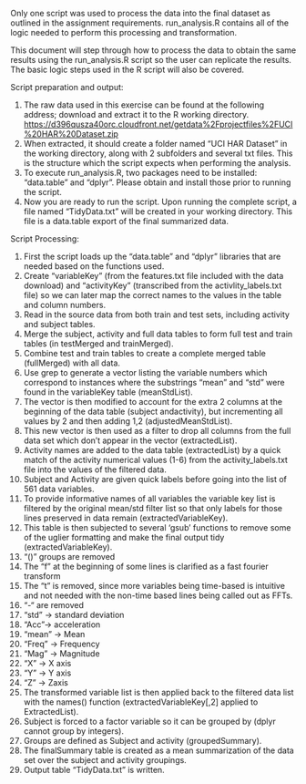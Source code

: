 Only one script was used to process the data into the final dataset as outlined in the assignment requirements.  run_analysis.R contains all of the logic needed to perform this processing and transformation. 

This document will step through how to process the data to obtain the same results using the run_analysis.R script so the user can replicate the results.  The basic logic steps used in the R script will also be covered.


Script preparation and output:
 1. The raw data used in this exercise can be found at the following address; download and extract it to the R working directory. https://d396qusza40orc.cloudfront.net/getdata%2Fprojectfiles%2FUCI%20HAR%20Dataset.zip
 2. When extracted, it should create a folder named “UCI HAR Dataset” in the working directory, along with 2 subfolders and several txt files.  This is the structure which the script expects when performing the analysis.
 3. To execute run_analysis.R, two packages need to be installed: “data.table” and “dplyr”.  Please obtain and install those prior to running the script.
 4. Now you are ready to run the script.  Upon running the complete script, a file named “TidyData.txt” will be created in your working directory.  This file is a data.table export of the final summarized data.

Script Processing:
 1. First the script loads up the “data.table” and “dplyr” libraries that are needed based on the functions used.
 2. Create “variableKey” (from the features.txt file included with the data download) and “activityKey” (transcribed from the activlity_labels.txt file) so we can later map the correct names to the values in the table and column numbers.
 3. Read in the source data from both train and test sets, including activity and subject tables.
 4. Merge the subject, activity and full data tables to form full test and train tables (in testMerged and trainMerged).
 5. Combine test and train tables to create a complete merged table (fullMerged) with all data.
 6. Use grep to generate a vector listing the variable numbers which correspond to instances where the substrings “mean” and “std” were found in the variableKey table (meanStdList).
 7. The vector is then modified to account for the extra 2 columns at the beginning of the data table (subject andactivity), but incrementing all values by 2 and then adding 1,2 (adjustedMeanStdList).
 8. This new vector is then used as a filter to drop all columns from the full data set which don’t appear in the vector (extractedList).
 9. Activity names are added to the data table (extractedList) by a quick match of the activity numerical values (1-6) from the activity_labels.txt file into the values of the filtered data.
 10. Subject and Activity are given quick labels before going into the list of 561 data variables.
 11. To provide informative names of all variables the variable key list is filtered by the original mean/std filter list so that only labels for those lines preserved in data remain (extractedVariableKey).
 12. This table is then subjected to several ‘gsub’ functions to remove some of the uglier formatting and make the final output tidy (extractedVariableKey).
 13. 	“()” groups are removed
 14. 	The “f” at the beginning of some lines is clarified as a fast fourier transform
 15. 	The “t” is removed, since more variables being time-based is intuitive and not needed with the non-time based lines being called out as FFTs.
 16.	“-“ are removed
 17. 	“std” -> standard deviation
 18.	“Acc”-> acceleration
 19.	“mean” -> Mean
 20. 	“Freq” -> Frequency
 21.	“Mag” -> Magnitude
 22.	“X” -> X axis
 23. 	“Y” -> Y axis
 24. “Z” -> Zaxis
 25. The transformed variable list is then applied back to the filtered data list with the names() function (extractedVariableKey[,2] applied to ExtractedList).
 26. Subject is forced to a factor variable so it can be grouped by (dplyr cannot group by integers).
 27. Groups are defined as Subject and activity (groupedSummary).
 28. The finalSummary table is created as a mean summarization of the data set over the subject and activity groupings.
 29. Output table “TidyData.txt” is written.


